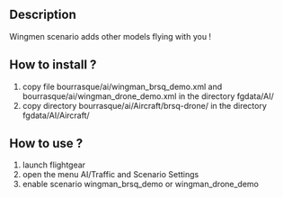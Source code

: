 Description
-----------

Wingmen scenario adds other models flying with you !


How to install ?
----------------

1. copy file bourrasque/ai/wingman_brsq_demo.xml and bourrasque/ai/wingman_drone_demo.xml in the directory fgdata/AI/
2. copy directory bourrasque/ai/Aircraft/brsq-drone/ in the directory fgdata/AI/Aircraft/

How to use ?
------------

1. launch flightgear
2. open the menu AI/Traffic and Scenario Settings
3. enable scenario wingman_brsq_demo or wingman_drone_demo



